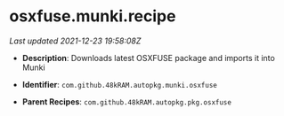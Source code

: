 # osxfuse.munki.recipe

_Last updated 2021-12-23 19:58:08Z_

- **Description**: Downloads latest OSXFUSE package and imports it into Munki

- **Identifier**: `com.github.48kRAM.autopkg.munki.osxfuse`

- **Parent Recipes**: `com.github.48kRAM.autopkg.pkg.osxfuse`